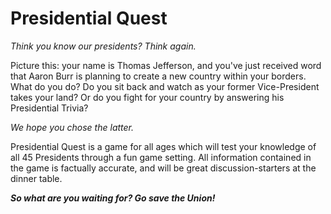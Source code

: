 # Presidential Quest

_Think you know our presidents? Think again._

Picture this: your name is Thomas Jefferson, and you've just received word that Aaron Burr is
planning to create a new country within your borders. What do you do? Do you sit back and watch as
your former Vice-President takes your land? Or do you fight for your country by answering his Presidential
Trivia?

_We hope you chose the latter._

Presidential Quest is a game for all ages which will test your knowledge of all 45 Presidents through
a fun game setting. All information contained in the game is factually accurate, and will be great
discussion-starters at the dinner table.

**_So what are you waiting for? Go save the Union!_**
